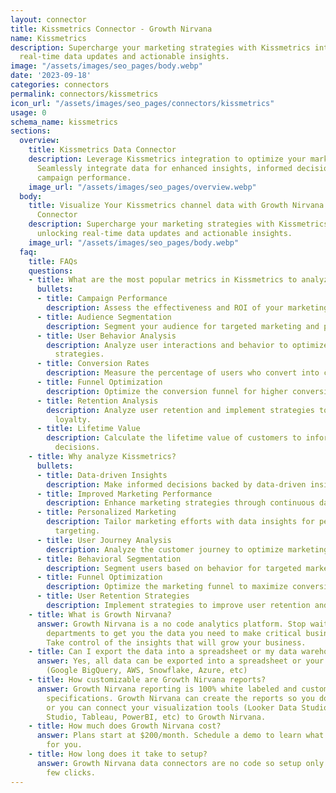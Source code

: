 ```yaml
---
layout: connector
title: Kissmetrics Connector - Growth Nirvana
name: Kissmetrics
description: Supercharge your marketing strategies with Kissmetrics integration, unlocking
  real-time data updates and actionable insights.
image: "/assets/images/seo_pages/body.webp"
date: '2023-09-18'
categories: connectors
permalink: connectors/kissmetrics
icon_url: "/assets/images/seo_pages/connectors/kissmetrics"
usage: 0
schema_name: kissmetrics
sections:
  overview:
    title: Kissmetrics Data Connector
    description: Leverage Kissmetrics integration to optimize your marketing campaigns.
      Seamlessly integrate data for enhanced insights, informed decisions, and improved
      campaign performance.
    image_url: "/assets/images/seo_pages/overview.webp"
  body:
    title: Visualize Your Kissmetrics channel data with Growth Nirvana's Kissmetrics
      Connector
    description: Supercharge your marketing strategies with Kissmetrics integration,
      unlocking real-time data updates and actionable insights.
    image_url: "/assets/images/seo_pages/body.webp"
  faq:
    title: FAQs
    questions:
    - title: What are the most popular metrics in Kissmetrics to analyze?
      bullets:
      - title: Campaign Performance
        description: Assess the effectiveness and ROI of your marketing campaigns.
      - title: Audience Segmentation
        description: Segment your audience for targeted marketing and personalization.
      - title: User Behavior Analysis
        description: Analyze user interactions and behavior to optimize marketing
          strategies.
      - title: Conversion Rates
        description: Measure the percentage of users who convert into customers.
      - title: Funnel Optimization
        description: Optimize the conversion funnel for higher conversion rates.
      - title: Retention Analysis
        description: Analyze user retention and implement strategies to improve customer
          loyalty.
      - title: Lifetime Value
        description: Calculate the lifetime value of customers to inform marketing
          decisions.
    - title: Why analyze Kissmetrics?
      bullets:
      - title: Data-driven Insights
        description: Make informed decisions backed by data-driven insights.
      - title: Improved Marketing Performance
        description: Enhance marketing strategies through continuous data updates.
      - title: Personalized Marketing
        description: Tailor marketing efforts with data insights for personalized
          targeting.
      - title: User Journey Analysis
        description: Analyze the customer journey to optimize marketing touchpoints.
      - title: Behavioral Segmentation
        description: Segment users based on behavior for targeted marketing campaigns.
      - title: Funnel Optimization
        description: Optimize the marketing funnel to maximize conversions.
      - title: User Retention Strategies
        description: Implement strategies to improve user retention and reduce churn.
    - title: What is Growth Nirvana?
      answer: Growth Nirvana is a no code analytics platform. Stop waiting for other
        departments to get you the data you need to make critical business decisions.
        Take control of the insights that will grow your business.
    - title: Can I export the data into a spreadsheet or my data warehouse?
      answer: Yes, all data can be exported into a spreadsheet or your data warehouse
        (Google BigQuery, AWS, Snowflake, Azure, etc)
    - title: How customizable are Growth Nirvana reports?
      answer: Growth Nirvana reporting is 100% white labeled and customized to your
        specifications. Growth Nirvana can create the reports so you don’t have to
        or you can connect your visualization tools (Looker Data Studio/Google Data
        Studio, Tableau, PowerBI, etc) to Growth Nirvana.
    - title: How much does Growth Nirvana cost?
      answer: Plans start at $200/month. Schedule a demo to learn what plan is best
        for you.
    - title: How long does it take to setup?
      answer: Growth Nirvana data connectors are no code so setup only requires a
        few clicks.
---
```

